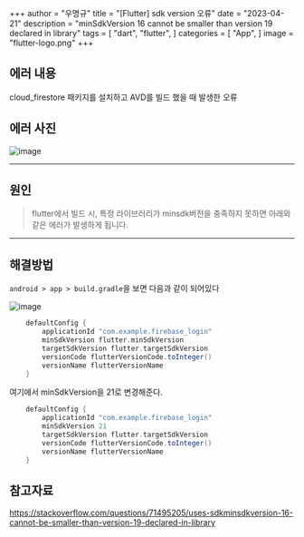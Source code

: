 +++
author = "우명규"
title = "[Flutter] sdk version 오류"
date = "2023-04-21"
description = "minSdkVersion 16 cannot be smaller than version 19 declared in library"
tags = [
    "dart",
    "flutter",
]
categories = [
    "App",
]
image = "flutter-logo.png"
+++

<!--more-->

## 에러 내용

cloud_firestore 패키지를 설치하고 AVD를 빌드 했을 때 발생한 오류

## 에러 사진

![image](https://user-images.githubusercontent.com/67165016/233767617-c549298f-64e5-439a-bd02-3b33199fc04f.png)

---

## 원인

> flutter에서 빌드 시, 특정 라이브러리가 minsdk버전을 충족하지 못하면 아래와 같은 에러가 발생하게 됩니다.

---

## 해결방법

`android > app > build.gradle`을 보면 다음과 같이 되어있다

![image](https://user-images.githubusercontent.com/67165016/233767879-d5f4f3f6-c2d3-47f8-b080-6300a30d3a12.png)

```gradle
    defaultConfig {
        applicationId "com.example.firebase_login"
        minSdkVersion flutter.minSdkVersion
        targetSdkVersion flutter.targetSdkVersion
        versionCode flutterVersionCode.toInteger()
        versionName flutterVersionName
    }
```

여기에서 minSdkVersion을 21로 변경해준다.

```gradle
    defaultConfig {
        applicationId "com.example.firebase_login"
        minSdkVersion 21
        targetSdkVersion flutter.targetSdkVersion
        versionCode flutterVersionCode.toInteger()
        versionName flutterVersionName
    }
```

## 참고자료

https://stackoverflow.com/questions/71495205/uses-sdkminsdkversion-16-cannot-be-smaller-than-version-19-declared-in-library
